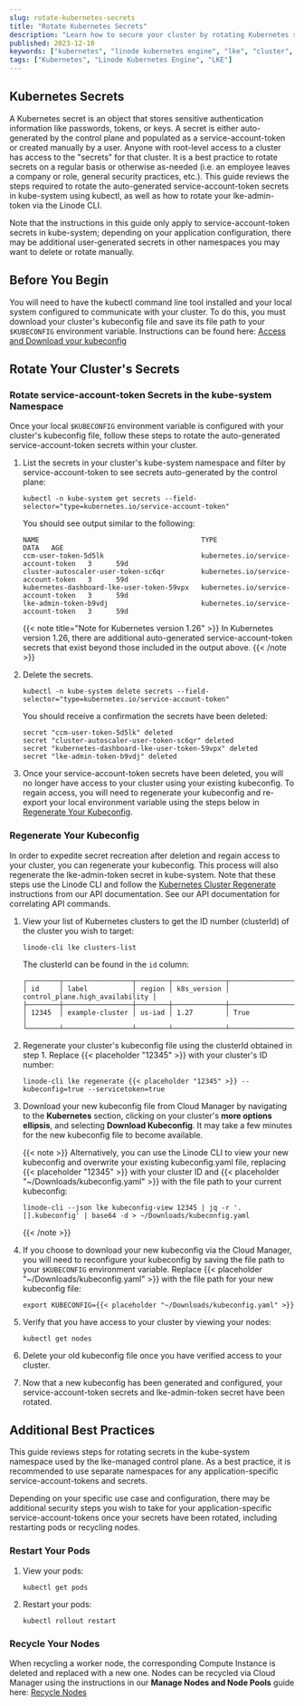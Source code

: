 ```yaml
---
slug: rotate-kubernetes-secrets
title: "Rotate Kubernetes Secrets"
description: "Learn how to secure your cluster by rotating Kubernetes secrets."
published: 2023-12-10
keywords: ["kubernetes", "linode kubernetes engine", "lke", "cluster", "cluster security", "secret", "secrets", "token", "tokens"]
tags: ["Kubernetes", "Linode Kubernetes Engine", "LKE"]
---
```


## Kubernetes Secrets

A Kubernetes secret is an object that stores sensitive authentication information like passwords, tokens, or keys. A secret is either auto-generated by the control plane and populated as a service-account-token or created manually by a user. Anyone with root-level access to a cluster has access to the "secrets" for that cluster. It is a best practice to rotate secrets on a regular basis or otherwise as-needed (i.e. an employee leaves a company or role, general security practices, etc.). This guide reviews the steps required to rotate the auto-generated service-account-token secrets in kube-system using kubectl, as well as how to rotate your lke-admin-token via the Linode CLI.

Note that the instructions in this guide only apply to service-account-token secrets in kube-system; depending on your application configuration, there may be additional user-generated secrets in other namespaces you may want to delete or rotate manually.

## Before You Begin

You will need to have the kubectl command line tool installed and your local system configured to communicate with your cluster. To do this, you must download your cluster's kubeconfig file and save its file path to your `$KUBECONFIG` environment variable. Instructions can be found here: [Access and Download your kubeconfig](/docs/products/compute/kubernetes/get-started/#access-and-download-your-kubeconfig)

## Rotate Your Cluster's Secrets

### Rotate service-account-token Secrets in the kube-system Namespace

Once your local `$KUBECONFIG` environment variable is configured with your cluster's kubeconfig file, follow these steps to rotate the auto-generated service-account-token secrets within your cluster.

1. List the secrets in your cluster's kube-system namespace and filter by service-account-token to see secrets auto-generated by the control plane:

    ```command
    kubectl -n kube-system get secrets --field-selector="type=kubernetes.io/service-account-token"
    ```
    You should see output similar to the following:
    ```output
    NAME                                        TYPE                                  DATA   AGE
    ccm-user-token-5d5lk                        kubernetes.io/service-account-token   3      59d
    cluster-autoscaler-user-token-sc6qr         kubernetes.io/service-account-token   3      59d
    kubernetes-dashboard-lke-user-token-59vpx   kubernetes.io/service-account-token   3      59d
    lke-admin-token-b9vdj                       kubernetes.io/service-account-token   3      59d
    ```

    {{< note title="Note for Kubernetes version 1.26" >}}
    In Kubernetes version 1.26, there are additional auto-generated service-account-token secrets that exist beyond those included in the output above.
    {{< /note >}}

1. Delete the secrets.

    ```command
    kubectl -n kube-system delete secrets --field-selector="type=kubernetes.io/service-account-token"
    ```
    You should receive a confirmation the secrets have been deleted:
    ```output
    secret "ccm-user-token-5d5lk" deleted
    secret "cluster-autoscaler-user-token-sc6qr" deleted
    secret "kubernetes-dashboard-lke-user-token-59vpx" deleted
    secret "lke-admin-token-b9vdj" deleted
    ```
1. Once your service-account-token secrets have been deleted, you will no longer have access to your cluster using your existing kubeconfig. To regain access, you will need to regenerate your kubeconfig and re-export your local environment variable using the steps below in [Regenerate Your Kubeconfig](#regenerate-your-kubeconfig).

### Regenerate Your Kubeconfig

In order to expedite secret recreation after deletion and regain access to your cluster, you can regenerate your kubeconfig. This process will also regenerate the lke-admin-token secret in kube-system. Note that these steps use the Linode CLI and follow the [Kubernetes Cluster Regenerate](/docs/api/linode-kubernetes-engine-lke/#kubernetes-cluster-regenerate) instructions from our API documentation. See our API documentation for correlating API commands.

1. View your list of Kubernetes clusters to get the ID number (clusterId) of the cluster you wish to target:

    ```command
    linode-cli lke clusters-list
    ```
    The clusterId can be found in the `id` column:
    ```output
    ┌────────┬─────────────────┬────────┬─────────────┬─────────────────────────────────┐
    │ id     │ label           │ region │ k8s_version │ control_plane.high_availability │
    ├────────┼─────────────────┼────────┼─────────────┼─────────────────────────────────┤
    │ 12345  │ example-cluster │ us-iad │ 1.27        │ True                            │
    └────────┴─────────────────┴────────┴─────────────┴─────────────────────────────────┘
    ```
1. Regenerate your cluster's kubeconfig file using the clusterId obtained in step 1. Replace {{< placeholder "12345" >}} with your cluster's ID number:

    ```command
    linode-cli lke regenerate {{< placeholder "12345" >}} --kubeconfig=true --servicetoken=true
    ```
1. Download your new kubeconfig file from Cloud Manager by navigating to the **Kubernetes** section, clicking on your cluster's **more options ellipsis**, and selecting **Download Kubeconfig**. It may take a few minutes for the new kubeconfig file to become available.

    {{< note >}}
    Alternatively, you can use the Linode CLI to view your new kubeconfig and overwrite your existing kubeconfig.yaml file, replacing {{< placeholder "12345" >}} with your cluster ID and {{< placeholder "~/Downloads/kubeconfig.yaml" >}} with the file path to your current kubeconfig:
    ```command
    linode-cli --json lke kubeconfig-view 12345 | jq -r '.[].kubeconfig' | base64 -d > ~/Downloads/kubeconfig.yaml
    ```
    {{< /note >}}

1. If you choose to download your new kubeconfig via the Cloud Manager, you will need to reconfigure your kubeconfig by saving the file path to your `$KUBECONFIG` environment variable. Replace {{< placeholder "~/Downloads/kubeconfig.yaml" >}} with the file path for your new kubeconfig file:

    ```command
    export KUBECONFIG={{< placeholder "~/Downloads/kubeconfig.yaml" >}}
    ```
1. Verify that you have access to your cluster by viewing your nodes:

    ```command
    kubectl get nodes
    ```
1. Delete your old kubeconfig file once you have verified access to your cluster.

1. Now that a new kubeconfig has been generated and configured, your service-account-token secrets and lke-admin-token secret have been rotated.

## Additional Best Practices

This guide reviews steps for rotating secrets in the kube-system namespace used by the lke-managed control plane. As a best practice, it is recommended to use separate namespaces for any application-specific service-account-tokens and secrets.

Depending on your specific use case and configuration, there may be additional security steps you wish to take for your application-specific service-account-tokens once your secrets have been rotated, including restarting pods or recycling nodes.

### Restart Your Pods

1. View your pods:

    ```command
    kubectl get pods
    ```
1. Restart your pods:

    ```command
    kubectl rollout restart
    ```

### Recycle Your Nodes

When recycling a worker node, the corresponding Compute Instance is deleted and replaced with a new one. Nodes can be recycled via Cloud Manager using the instructions in our **Manage Nodes and Node Pools** guide here: [Recycle Nodes](/docs/products/compute/kubernetes/guides/manage-node-pools/#recycle-nodes)